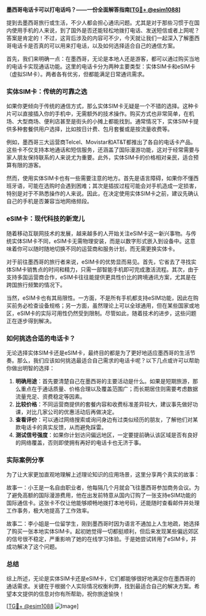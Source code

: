 **墨西哥电话卡可以打电话吗？——一份全面解答指南[[TG💪+ @esim1088](https://t.me/s/esim1088)]**

提到去墨西哥旅行或生活，不少人都会担心通讯问题。尤其是对于那些习惯于在国内使用手机的人来说，到了国外是否还能轻松地拨打电话、发送短信或者上网呢？答案是肯定的！不过，这背后涉及的内容可不少，今天就让我们一起深入了解墨西哥电话卡是否真的可以用来打电话，以及如何选择适合自己的通信方案。

首先，我们来明确一点：在墨西哥，无论是本地人还是游客，都可以通过购买当地的电话卡实现通话功能。这里的电话卡分为两种主要类型：实体SIM卡和eSIM卡（虚拟SIM卡）。两者各有优劣，但都能满足日常通讯需求。

### 实体SIM卡：传统的可靠之选

如果你更倾向于传统的通信方式，那么实体SIM卡无疑是一个不错的选择。这种卡片可以直接插入你的手机中，无需额外的技术操作。购买方式也非常简单，在机场、大型商场、便利店甚至是街头的小摊上都能找到。通常情况下，实体SIM卡提供多种套餐供用户选择，比如按日计费、包月套餐或是按流量收费等。

例如，墨西哥三大运营商Telcel、Movistar和AT&T都推出了各自的电话卡产品。这些卡不仅支持本地通话和短信服务，还涵盖了国际漫游功能，这对于经常需要与家人朋友保持联系的人来说尤为重要。此外，实体SIM卡的价格相对亲民，适合预算有限的游客。

然而，使用实体SIM卡也有一些需要注意的地方。首先是语言障碍，如果你不懂西班牙语，可能在选购时会遇到困难；其次是插拔过程可能会对手机造成一定损害，特别是对于不熟悉操作的人来说。因此，在决定使用实体SIM卡之前，建议先确认自己的手机是否兼容当地网络频段。

### eSIM卡：现代科技的新宠儿

随着移动互联网技术的发展，越来越多的人开始关注eSIM卡这一新兴事物。与传统实体SIM卡不同，eSIM卡无需物理安装，而是以数字形式嵌入到设备中。这意味着你可以随时随地切换不同的运营商和服务计划，而无需更换实体卡。

对于前往墨西哥的旅行者来说，eSIM卡的优势显而易见。首先，它省去了寻找实体SIM卡销售点的时间和精力，只需一部智能手机即可完成激活流程。其次，由于支持多国运营商合作，eSIM卡往往能提供更具性价比的跨境通讯方案，尤其是在跨国旅行频繁的情况下。

当然，eSIM卡也有其局限性。一方面，不是所有手机都支持eSIM功能，因此在购买前务必检查设备规格；另一方面，虽然理论上可以全球通用，但在某些国家或地区，eSIM卡的实际可用性仍然受到限制。尽管如此，随着技术的进步，这些问题正在逐步得到解决。

### 如何挑选合适的电话卡？

无论选择实体SIM卡还是eSIM卡，最终目的都是为了更好地适应墨西哥的生活节奏。那么，我们应该如何挑选最适合自己需求的电话卡呢？以下几点或许可以帮助你做出明智的选择：

1. **明确用途**：首先要清楚自己在墨西哥的主要活动是什么。如果是短期旅游，那么重点在于通话质量、价格合理以及覆盖范围广；而长期居住则需要考虑数据流量充足、资费稳定等因素。
2. **比较价格**：不同运营商提供的套餐内容和收费标准差异较大，建议事先做好功课，对比几家公司的优惠活动后再做决定。
3. **查看评价**：可以通过网络搜索或询问身边有过类似经历的朋友，了解他们对某款电话卡的真实反馈，从而避免踩雷。
4. **测试信号强度**：如果你计划访问偏远地区，一定要提前确认该区域是否有良好的网络覆盖，否则即使拥有再好的电话卡也无济于事。

### 实际案例分享

为了让大家更加直观地理解上述理论知识的应用场景，这里分享两个真实的故事：

故事一：小王是一名自由职业者，他每隔几个月就会飞往墨西哥参加商务会议。为了避免高额的国际漫游费用，他在出发前特意从国内订购了一张支持eSIM功能的国际通信卡。这张卡不仅让他能够顺畅地拨打本地号码，还能随时查看邮件并处理工作事务，极大地提高了工作效率。

故事二：李小姐是一位留学生，刚到墨西哥时因为语言不通加上人生地疏，她选择了购买一张本地实体SIM卡。起初她觉得一切都挺顺利，但后来发现某些偏远郊区的信号很不稳定，严重影响了她的在线学习体验。于是她尝试转用了eSIM卡，并成功解决了这个问题。

### 总结

综上所述，无论是实体SIM卡还是eSIM卡，它们都能够很好地满足你在墨西哥的通话需求。关键在于根据个人实际情况权衡利弊，找到最适合自己的解决方案。希望本文提供的信息对你有所帮助，祝你旅途愉快！

[[TG💪+ @esim1088](https://t.me/s/esim1088) ![Image](https://i.postimg.cc/4NQfJmqS/Snipaste-2025-05-13-00-14-12.png)]